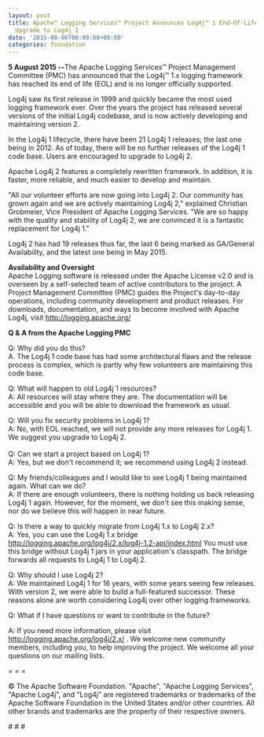 ```yaml
---
layout: post
title: Apache™ Logging Services™ Project Announces Log4j™ 1 End-Of-Life; Recommends
  Upgrade to Log4j 2
date: '2015-08-06T00:00:00+00:00'
categories: foundation
---
```

<div> 
    <p><b>5 August 2015 --</b>The Apache Logging Services™ Project Management Committee (PMC) has announced that the Log4j™ 1.x logging framework has reached its end of life (EOL) and is no longer officially supported.</p> 
    <p>Log4j saw its first release in 1999 and quickly became the most used logging framework ever. Over the years the project has released several versions of the initial Log4j codebase, and is now actively developing and maintaining version 2.</p> 
    <p>In the Log4j 1 lifecycle, there have been 21 Log4j 1 releases; the last one being in 2012. As of today, there will be no further releases of the Log4j 1 code base. Users are encouraged to upgrade to Log4j 2.</p> 
    <p>Apache Log4j 2 features a completely rewritten framework. In addition, it is faster, more reliable, and much easier to develop and maintain.</p> 
    <p>&quot;All our volunteer efforts are now going into Log4j 2. Our community has grown again and we are actively maintaining Log4j 2,&quot; explained Christian Grobmeier, Vice President of Apache Logging Services. &quot;We are so happy with the quality and stability of Log4j 2, we are convinced it is a fantastic replacement for Log4j 1.&quot;</p> 
    <p>Log4j 2 has had 19 releases thus far, the last 6 being marked as GA/General Availability, and the latest one being in May 2015.</p> 
    <p><b>Availability and Oversight</b><br />Apache Logging software is released under the Apache License v2.0 and is overseen by a self-selected team of active contributors to the project. A Project Management Committee (PMC) guides the Project's day-to-day operations, including community development and product releases. For downloads, documentation, and ways to become involved with Apache Log4j, visit <a href="http://logging.apache.org/">http://logging.apache.org/</a></p> 
  </div> 
  <div> 
    <p><b>Q &amp; A from the Apache Logging PMC</b></p> 
    <p>Q: Why did you do this?<br />A. The Log4j 1 code base has had some architectural flaws and the release process is complex, which is partly why few volunteers are maintaining this code base.</p> 
  </div> 
  <div> 
    <p>Q: What will happen to old Log4j 1 resources?<br />A: All resources will stay where they are. The documentation will be accessible and you will be able to download the framework as usual.</p> 
  </div> 
  <div>Q: Will you fix security problems in Log4j 1?</div> 
  <div>A: No, with EOL reached, we will not provide any more releases for Log4j 1. We suggest you upgrade to Log4j 2.</div> 
  <div><br /></div> 
  <div>Q: Can we start a project based on Log4j 1?<br />A: Yes, but we don't recommend it; we recommend using Log4j 2 instead.</div> 
  <div> 
    <p>Q: My friends/colleagues and I would like to see Log4j 1 being maintained again. What can we do?<br />A: If there are enough volunteers, there is nothing holding us back releasing Log4j 1 again. However, for the moment, we don't see this making sense, nor do we believe this will happen in near future.</p> 
  </div> 
  <div>Q: Is there a way to quickly migrate from Log4j 1.x to Log4j 2.x?</div> 
  <div>A: Yes, you can use the Log4j 1.x bridge <a href="http://logging.apache.org/log4j/2.x/log4j-1.2-api/index.html">http://logging.apache.org/log4j/2.x/log4j-1.2-api/index.html</a>&nbsp;You must use this bridge without Log4j 1 jars in your application's classpath. The bridge forwards all requests to Log4j 1 to Log4j 2.</div> 
  <div> 
    <p>Q: Why should I use Log4j 2?<br />A: We maintained Log4j 1 for 16 years, with some years seeing few releases. With version 2, we were able to build a full-featured successor. These reasons alone are worth considering Log4j over other logging frameworks.&nbsp;</p> 
  </div> 
  <div>Q: What if I have questions or want to contribute in the future?</div> 
  <div> 
    <p>A: If you need more information, please visit <a href="http://logging.apache.org/">http://logging.apache.org/log4j/2.x/</a> . We welcome new community members, including you, to help improving the project. We welcome all your questions on our mailing lists.</p> 
    <p>= = =&nbsp;</p> 
  </div> 
  <p> </p> 
  <div> 
    <p> </p> 
    <p>© The Apache Software Foundation. &quot;Apache&quot;, &quot;Apache Logging Services&quot;, &quot;Apache Log4j&quot;, and &quot;Log4j&quot; are registered trademarks or trademarks of the Apache Software Foundation in the United States and/or other countries. All other brands and trademarks are the property of their respective owners.&nbsp;</p> 
    <p># # #</p> 
  </div>
